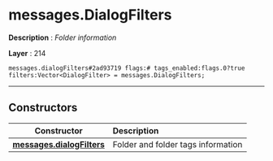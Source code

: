 # messages.DialogFilters

**Description** : *Folder information*

**Layer** : 214

```tl
messages.dialogFilters#2ad93719 flags:# tags_enabled:flags.0?true filters:Vector<DialogFilter> = messages.DialogFilters;
```

---

## Constructors

| Constructor | Description |
| :---: | :--- |
| [**messages.dialogFilters**](constructor/messages.dialogFilters) | Folder and folder tags information |